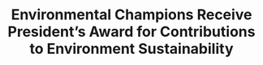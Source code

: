 ---
layout: post
title: "Environmental Champions Receive President’s Award for Contributions to Environment Sustainability"
file_url: https://www.mse.gov.sg/files/media-release-on-the-pae-2021.pdf
---